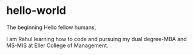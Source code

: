 # hello-world
The beginning
Hello fellow humans, 

I am Rahul learning how to code and pursuing my dual degree-MBA and MS-MIS at Eller College of Management.
